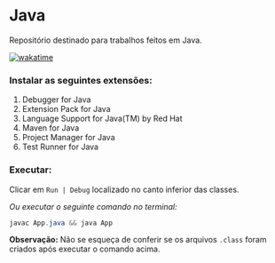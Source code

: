 # Java

Repositório destinado para trabalhos feitos em Java.

[![wakatime](https://wakatime.com/badge/user/920a7e43-2969-4212-82ff-1b375685ff58/project/fa449ed9-5df0-47f7-b7fd-29fd4bf7b75a.svg)](https://wakatime.com/badge/user/920a7e43-2969-4212-82ff-1b375685ff58/project/fa449ed9-5df0-47f7-b7fd-29fd4bf7b75a)

### Instalar as seguintes extensões:

1. Debugger for Java
2. Extension Pack for Java
3. Language Support for Java(TM) by Red Hat
4. Maven for Java
5. Project Manager for Java
6. Test Runner for Java

### Executar:

Clicar em `Run | Debug` localizado no canto inferior das classes.

_Ou executar o seguinte comando no terminal:_

```java
javac App.java && java App
```

**Observação:** Não se esqueça de conferir se os arquivos `.class` foram criados após executar o comando acima.
